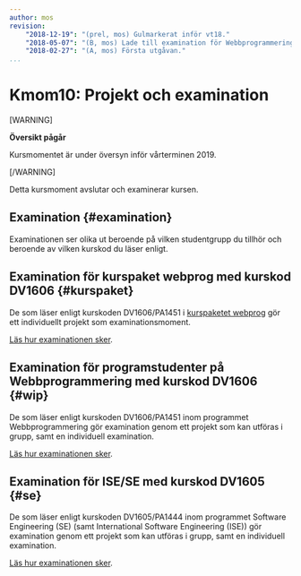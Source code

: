 ```yaml
---
author: mos
revision:
    "2018-12-19": "(prel, mos) Gulmarkerat inför vt18."
    "2018-05-07": "(B, mos) Lade till examination för Webbprogrammering."
    "2018-02-27": "(A, mos) Första utgåvan."
...
```

Kmom10: Projekt och examination
====================================

[WARNING]

**Översikt pågår**

Kursmomentet är under översyn inför vårterminen 2019.

[/WARNING]

Detta kursmoment avslutar och examinerar kursen.



<!--

Styr upp så redovsiningstexten är separat för projektet och för examinationen samt slutrapporten för hela kursen. Eller hur det nu skall vara. Man måste i texten se hur många poäng som de fick för projektet.

Egentligen borde det finnas ytterligare ett ladokmoment för projektet (kanske).

-->


Examination {#examination}
--------------------------------------------------------------------

Examinationen ser olika ut beroende på vilken studentgrupp du tillhör och beroende av vilken kurskod du läser enligt.



Examination för kurspaket webprog med kurskod DV1606 {#kurspaket}
--------------------------------------------------------------------

De som läser enligt kurskoden DV1606/PA1451 i [kurspaketet webprog](webprog) gör ett individuellt projekt som examinationsmoment.

[Läs hur examinationen sker](./examination-projekt).



Examination för programstudenter på Webbprogrammering med kurskod DV1606 {#wip}
--------------------------------------------------------------------

De som läser enligt kurskoden DV1606/PA1451 inom programmet Webbprogrammering gör examination genom ett projekt som kan utföras i grupp, samt en individuell examination.

[Läs hur examinationen sker](./examination-projekt-och-individuellt).



Examination för ISE/SE med kurskod DV1605 {#se}
--------------------------------------------------------------------

De som läser enligt kurskoden DV1605/PA1444 inom programmet Software Engineering (SE) (samt International Software Engineering (ISE)) gör examination genom ett projekt som kan utföras i grupp, samt en individuell examination.

[Läs hur examinationen sker](./examination-projekt-och-individuellt).
